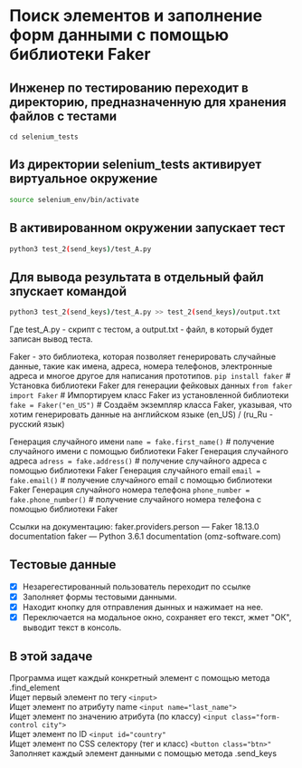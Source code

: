 # Поиск элементов и заполнение форм данными с помощью  библиотеки Faker

## Инженер по тестированию переходит в директорию, предназначенную для хранения файлов с тестами
```
cd selenium_tests
```
## Из директории selenium_tests активирует виртуальное окружение
```sh
source selenium_env/bin/activate
```
## В активированном окружении запускает тест 
```sh
python3 test_2(send_keys)/test_A.py
```
## Для вывода результата в отдельный файл зпускает командой 
```sh
python3 test_2(send_keys)/test_A.py >> test_2(send_keys)/output.txt
```
Где test_A.py -  скрипт с тестом, а output.txt - файл, в который будет записан вывод теста.

Faker - это библиотека, которая позволяет генерировать случайные данные, такие как имена, адреса, номера телефонов, электронные адреса и многое другое для написания прототипов.
```pip install faker``` # Установка библиотеки Faker для генерации фейковых данных
```from faker import Faker``` # Импортируем класс Faker из установленной библиотеки
```fake = Faker("en_US")```    # Создаём экземпляр класса Faker, указывая, что хотим генерировать данные на английском языке (en_US) / (ru_Ru - русский язык)

Генерация случайного имени
```name = fake.first_name()``` # получение случайного имени с помощью библиотеки Faker
Генерация случайного адреса
```adress = fake.address()``` # получение случайного адреса с помощью библиотеки Faker
Генерация случайного email
```email = fake.email()``` # получение случайного email с помощью библиотеки Faker
Генерация случайного номера телефона
```phone_number = fake.phone_number()``` # получение случайного номера телефона с помощью библиотеки Faker

Ссылки на документацию:
faker.providers.person — Faker 18.13.0 documentation
faker — Python 3.6.1 documentation (omz-software.com)

## Тестовые данные
- [x] Незарегестированный пользователь переходит по ссылке
- [x] Заполняет формы тестовыми данными.
- [x] Находит кнопку для отправления дынных и нажимает на нее.
- [x] Переключается на модальное окно, сохраняет его текст, жмет "ОК", выводит текст в консоль.

## В этой задаче
Программа ищет каждый конкретный элемент с помощью метода .find_element\
Ищет первый элемент по тегу ```<input>```\
Ищет элемент по атрибуту name ```<input name="last_name">```\
Ищет элемент по значению атрибута (по классу) ```<input class="form-control city">```\
Ищет элемент по ID ```<input id="country"```\
Ищет элемент по CSS селектору (тег и класс) ```<button class="btn>"```\
Заполняет каждый элемент данными с помощью метода .send_keys
